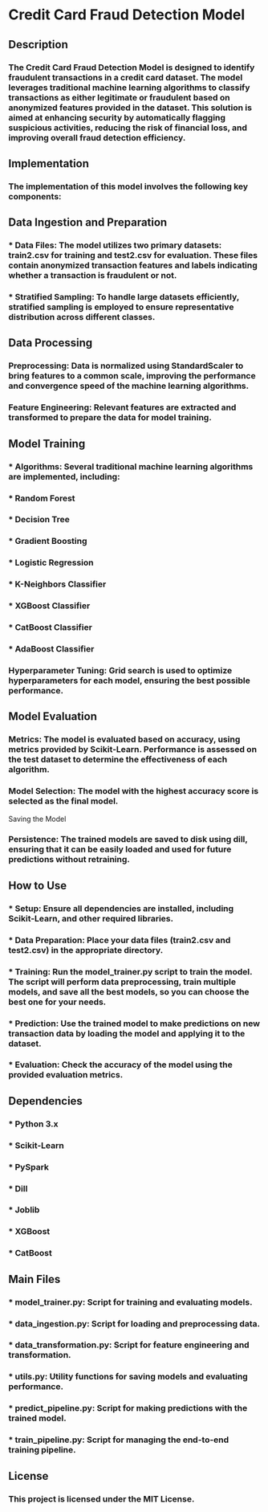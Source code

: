 # Credit Card Fraud Detection Model

## Description
### The Credit Card Fraud Detection Model is designed to identify fraudulent transactions in a credit card dataset. The model leverages traditional machine learning algorithms to classify transactions as either legitimate or fraudulent based on anonymized features provided in the dataset. This solution is aimed at enhancing security by automatically flagging suspicious activities, reducing the risk of financial loss, and improving overall fraud detection efficiency.

## Implementation
### The implementation of this model involves the following key components:

## Data Ingestion and Preparation

### * Data Files: The model utilizes two primary datasets: train2.csv for training and test2.csv for evaluation. These files contain anonymized transaction features and labels indicating whether a transaction is fraudulent or not.
### * Stratified Sampling: To handle large datasets efficiently, stratified sampling is employed to ensure representative distribution across different classes.

## Data Processing

### Preprocessing: Data is normalized using StandardScaler to bring features to a common scale, improving the performance and convergence speed of the machine learning algorithms.

### Feature Engineering: Relevant features are extracted and transformed to prepare the data for model training.

## Model Training

 ### * Algorithms: Several traditional machine learning algorithms are implemented, including:
 ### * Random Forest
 ### * Decision Tree
 ### * Gradient Boosting
 ### * Logistic Regression
 ### * K-Neighbors Classifier
 ### * XGBoost Classifier
 ### * CatBoost Classifier
 ### * AdaBoost Classifier
 
 ### Hyperparameter Tuning: Grid search is used to optimize hyperparameters for each model, ensuring the best possible performance.

## Model Evaluation

### Metrics: The model is evaluated based on accuracy, using metrics provided by Scikit-Learn. Performance is assessed on the test dataset to determine the effectiveness of each algorithm.

### Model Selection: The model with the highest accuracy score is selected as the final model.
Saving the Model

### Persistence: The trained models are saved to disk using dill, ensuring that it can be easily loaded and used for future predictions without retraining.

## How to Use
  ### * Setup: Ensure all dependencies are installed, including Scikit-Learn, and other required libraries.
  ### * Data Preparation: Place your data files (train2.csv and test2.csv) in the appropriate directory.
  ### * Training: Run the model_trainer.py script to train the model. The script will perform data preprocessing, train multiple models, and save all the best models, so you can choose the best one for your needs.
  ### * Prediction: Use the trained model to make predictions on new transaction data by loading the model and applying it to the dataset.
  ### * Evaluation: Check the accuracy of the model using the provided evaluation metrics.

## Dependencies
  ### * Python 3.x
  ### * Scikit-Learn
  ### * PySpark
  ### * Dill
  ### * Joblib
  ### * XGBoost
  ### * CatBoost

## Main Files
  ### * model_trainer.py: Script for training and evaluating models.
  ### * data_ingestion.py: Script for loading and preprocessing data.
  ### * data_transformation.py: Script for feature engineering and transformation.
  ### * utils.py: Utility functions for saving models and evaluating performance.
  ### * predict_pipeline.py: Script for making predictions with the trained model.
  ### * train_pipeline.py: Script for managing the end-to-end training pipeline.

## License
  ### This project is licensed under the MIT License.
